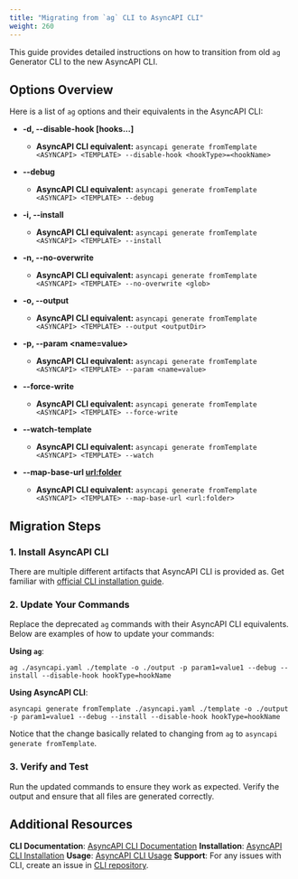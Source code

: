 ```yaml
---
title: "Migrating from `ag` CLI to AsyncAPI CLI"
weight: 260
---
```


This guide provides detailed instructions on how to transition from old `ag` Generator CLI  to the new AsyncAPI CLI.

## Options Overview

Here is a list of `ag` options and their equivalents in the AsyncAPI CLI:

- **-d, --disable-hook [hooks...]**
  - **AsyncAPI CLI equivalent:** `asyncapi generate fromTemplate <ASYNCAPI> <TEMPLATE> --disable-hook <hookType>=<hookName>`

- **--debug**
  - **AsyncAPI CLI equivalent:** `asyncapi generate fromTemplate <ASYNCAPI> <TEMPLATE> --debug`

- **-i, --install**
  - **AsyncAPI CLI equivalent:** `asyncapi generate fromTemplate <ASYNCAPI> <TEMPLATE> --install`

- **-n, --no-overwrite <glob>**
  - **AsyncAPI CLI equivalent:** `asyncapi generate fromTemplate <ASYNCAPI> <TEMPLATE> --no-overwrite <glob>`

- **-o, --output <outputDir>**
  - **AsyncAPI CLI equivalent:** `asyncapi generate fromTemplate <ASYNCAPI> <TEMPLATE> --output <outputDir>`

- **-p, --param <name=value>**
  - **AsyncAPI CLI equivalent:** `asyncapi generate fromTemplate <ASYNCAPI> <TEMPLATE> --param <name=value>`

- **--force-write**
  - **AsyncAPI CLI equivalent:** `asyncapi generate fromTemplate <ASYNCAPI> <TEMPLATE> --force-write`

- **--watch-template**
  - **AsyncAPI CLI equivalent:** `asyncapi generate fromTemplate <ASYNCAPI> <TEMPLATE> --watch`

- **--map-base-url <url:folder>**
  - **AsyncAPI CLI equivalent:** `asyncapi generate fromTemplate <ASYNCAPI> <TEMPLATE> --map-base-url <url:folder>`

## Migration Steps

### 1. Install AsyncAPI CLI

There are multiple different artifacts that AsyncAPI CLI is provided as. Get familiar with [official CLI installation guide](https://www.asyncapi.com/docs/tools/cli/installation).

### 2. Update Your Commands

Replace the deprecated `ag` commands with their AsyncAPI CLI equivalents. Below are examples of how to update your commands:

**Using `ag`**:
```
ag ./asyncapi.yaml ./template -o ./output -p param1=value1 --debug --install --disable-hook hookType=hookName
```

**Using AsyncAPI CLI**:
```
asyncapi generate fromTemplate ./asyncapi.yaml ./template -o ./output -p param1=value1 --debug --install --disable-hook hookType=hookName
```

Notice that the change basically related to changing from `ag` to `asyncapi generate fromTemplate`.

### 3. Verify and Test

Run the updated commands to ensure they work as expected. Verify the output and ensure that all files are generated correctly.

## Additional Resources

**CLI Documentation**: [AsyncAPI CLI Documentation](https://www.asyncapi.com/docs/tools/cli)
**Installation**: [AsyncAPI CLI Installation](https://www.asyncapi.com/docs/tools/cli/installation)
**Usage**: [AsyncAPI CLI Usage](https://www.asyncapi.com/docs/tools/cli/usage)
**Support**: For any issues with CLI, create an issue in [CLI repository](https://github.com/asyncapi/cli).